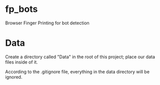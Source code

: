 # fp_bots
Browser Finger Printing for bot detection

# Data
Create a directory called "Data" in the root of this project; place our data files inside of it.

According to the .gitignore file, everything in the data directory will be ignored.